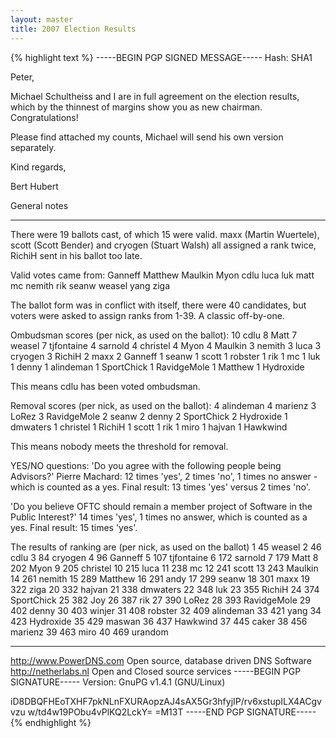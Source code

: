 ```yaml
---
layout: master
title: 2007 Election Results
---
```


{% highlight text %}
-----BEGIN PGP SIGNED MESSAGE-----
Hash: SHA1

Peter,

Michael Schultheiss and I are in full agreement on the election results,
which by the thinnest of margins show you as new chairman. Congratulations!

Please find attached my counts, Michael will send his own version
separately.

Kind regards,

Bert Hubert

General notes
- -------------
There were 19 ballots cast, of which 15 were valid. maxx (Martin Wuertele),
scott (Scott Bender) and cryogen (Stuart Walsh) all assigned a rank twice,
RichiH sent in his ballot too late.

Valid votes came from: Ganneff  Matthew  Maulkin  Myon cdlu
luca  luk  matt  mc  nemith  rik  seanw  weasel  yang  ziga

The ballot form  was in conflict with itself, there were 40 candidates, but
voters were asked to assign ranks from 1-39. A classic off-by-one.

Ombudsman scores (per nick, as used on the ballot):
     10 cdlu
      8 Matt
      7 weasel
      7 tjfontaine
      4 sarnold
      4 christel
      4 Myon
      4 Maulkin
      3 nemith
      3 luca
      3 cryogen
      3 RichiH
      2 maxx
      2 Ganneff
      1 seanw
      1 scott
      1 robster
      1 rik
      1 mc
      1 luk
      1 denny
      1 alindeman
      1 SportChick
      1 RavidgeMole
      1 Matthew
      1 Hydroxide

This means cdlu has been voted ombudsman.

Removal scores (per nick, as used on the ballot):
      4 alindeman
      4 marienz
      3 LoRez
      3 RavidgeMole
      2 seanw
      2 denny
      2 SportChick
      2 Hydroxide
      1 dmwaters
      1 christel
      1 RichiH
      1 scott
      1 rik
      1 miro
      1 hajvan
      1 Hawkwind

This means nobody meets the threshold for removal.

YES/NO questions:
'Do you agree with the following people being Advisors?'
Pierre Machard: 12 times 'yes', 2 times 'no', 1 times no answer - which is
counted as a yes. Final result: 13 times 'yes' versus 2 times 'no'.

'Do you believe OFTC should remain a member project of Software in the Public
Interest?'
14 times 'yes', 1 times no answer, which is counted as a yes. Final result:
15 times 'yes'.


The results of ranking are (per nick, as used on the ballot)
     1    45 weasel
     2    46 cdlu
     3    84 cryogen
     4    96 Ganneff
     5   107 tjfontaine
     6   172 sarnold
     7   179 Matt
     8   202 Myon
     9   205 christel
    10   215 luca
    11   238 mc
    12   241 scott
    13   243 Maulkin
    14   261 nemith
    15   289 Matthew
    16   291 andy
    17   299 seanw
    18   301 maxx
    19   322 ziga
    20   332 hajvan
    21   338 dmwaters
    22   348 luk
    23   355 RichiH
    24   374 SportChick
    25   382 Joy
    26   387 rik
    27   390 LoRez
    28   393 RavidgeMole
    29   402 denny
    30   403 winjer
    31   408 robster
    32   409 alindeman
    33   421 yang
    34   423 Hydroxide
    35   429 maswan
    36   437 Hawkwind
    37   445 caker
    38   456 marienz
    39   463 miro
    40   469 urandom

- -- 
http://www.PowerDNS.com      Open source, database driven DNS Software 
http://netherlabs.nl              Open and Closed source services
-----BEGIN PGP SIGNATURE-----
Version: GnuPG v1.4.1 (GNU/Linux)

iD8DBQFHEoTXHF7pkNLnFXURAopzAJ4sAX5Gr3hfyjIP/rv6xstupILX4ACgvvzu
w/td4w19PObu4vPlKQ2LckY=
=M13T
-----END PGP SIGNATURE-----
{% endhighlight %}
